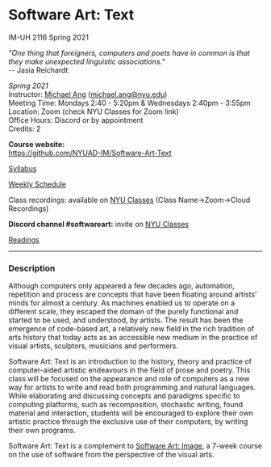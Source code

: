 # Software Art: Text
IM-UH 2116 Spring 2021<br/>

*"One thing that foreigners, computers and poets have in common is that they make unexpected linguistic associations."*<br>
-- Jasia Reichardt

_Spring 2021_<br/>
Instructor: [Michael Ang](https://michaelang.com) (michael.ang@nyu.edu)<br/>
Meeting Time: Mondays 2:40 - 5:20pm & Wednesdays 2:40pm - 3:55pm<br/>
Location: Zoom (check NYU Classes for Zoom link)</br>
Office Hours: Discord or by appointment</br>
Credits: 2<br/>

**Course website:<br/>**
https://github.com/NYUAD-IM/Software-Art-Text

[Syllabus](https://github.com/NYUAD-IM/Software-Art-Text/blob/main/Syllabus.md)

[Weekly Schedule](https://github.com/NYUAD-IM/Software-Art-Text/blob/main/WeeklySchedule.md)

Class recordings: available on [NYU Classes](https://newclasses.nyu.edu/) (Class Name->Zoom->Cloud Recordings)

**Discord channel #softwareart:** invite on [NYU Classes](https://newclasses.nyu.edu/)

[Readings](https://github.com/periode/software-art-text/tree/master/assets/readings)

---

### Description

Although computers only appeared a few decades ago, automation, repetition and process are concepts that have been floating around artists’ minds for almost a century. As machines enabled us to operate on a different scale, they escaped the domain of the purely functional and started to be used, and understood, by artists. The result has been the emergence of code-based art, a relatively new field in the rich tradition of arts history that today acts as an accessible new medium in the practice of visual artists, sculptors, musicians and performers.

Software Art: Text is an introduction to the history, theory and practice of computer-aided artistic endeavours in the field of prose and poetry. This class will be focused on the appearance and role of computers as a new way for artists to write and read both programming and natural languages. While elaborating and discussing concepts and paradigms specific to computing platforms, such as recomposition, stochastic writing, found material and interaction, students will be encouraged to explore their own artistic practice through the exclusive use of their computers, by writing their own programs.

Software Art: Text is a complement to [Software Art: Image](https://github.com/pierredepaz/software-art-image), a 7-week course on the use of software from the perspective of the visual arts.
